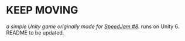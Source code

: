 # KEEP MOVING
*a simple Unity game originally made for [SpeedJam #8](https://itch.io/jam/speedjam8).*
runs on Unity 6.
README to be updated.
